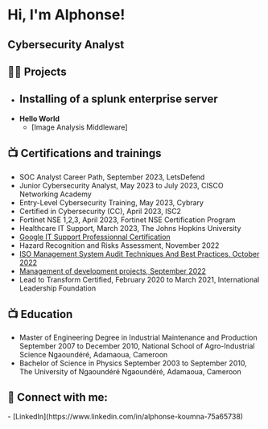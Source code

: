 <h1>Hi, I'm Alphonse! <h2>Cybersecurity Analyst</h2>

<h2>👨‍💻 Projects</h2>

- <b>Installing of a splunk enterprise server</b>
  - 
- <b>Hello World </b>
  - [Image Analysis Middleware]

<h2>📺 Certifications and trainings</h2>

- SOC Analyst Career Path, September 2023, LetsDefend
- Junior Cybersecurity Analyst, May 2023 to July 2023, CISCO Networking Academy
- Entry-Level Cybersecurity Training, May 2023, Cybrary
- Certified in Cybersecurity (CC), April 2023, ISC2
- Fortinet NSE 1,2,3, April 2023, Fortinet NSE Certification Program
- Healthcare IT Support, March 2023, The Johns Hopkins University 
- [Google IT Support Professionnal Certification](https://coursera.org/verify/professional-cert/84HBZTRWKC4A)
- Hazard Recognition and Risks Assessment, November 2022
- [ISO Management System Audit Techniques And Best Practices, October 2022](https://alison.com/user/learner-verification/26586266/1373)
- [Management of development projects, September 2022](https://courses.edx.org/certificates/c9df3fd6dc7b4392b556e39243155992)
- Lead to Transform Certified, February 2020 to March 2021, International Leadership Foundation
  
<h2>📺 Education</h2>

- Master of Engineering Degree in Industrial Maintenance and Production 
 September 2007 to December 2010, National School of Agro-Industrial Science Ngaoundéré, Adamaoua, Cameroon
- Bachelor of Science in Physics
  September 2003 to September 2010, The University of Ngaoundéré Ngaoundéré, Adamaoua, Cameroon
  
<h2> 🤳 Connect with me:</h2>
- [LinkedIn](https://www.linkedin.com/in/alphonse-koumna-75a65738)

<!--
**joshmadakor1/joshmadakor1** is a ✨ _special_ ✨ repository because its `README.md` (this file) appears on your GitHub profile.

Here are some ideas to get you started:

- 🔭 I’m currently working on ...
- 🌱 I’m currently learning ...
- 👯 I’m looking to collaborate on ...
- 🤔 I’m looking for help with ...
- 💬 Ask me about ...
- 📫 How to reach me: ...
- 😄 Pronouns: ...
- ⚡ Fun fact: ...
-->
